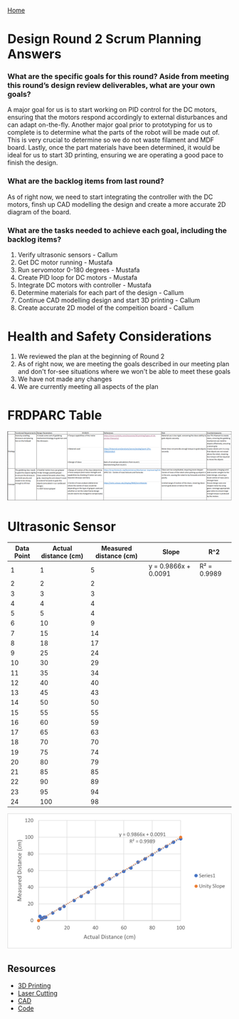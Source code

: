 [Home](main)


# Design Round 2 Scrum Planning Answers 

### What are the specific goals for this round? Aside from meeting this round’s design review deliverables, what are your own goals?
A major goal for us is to start working on PID control for the DC motors, ensuring that the motors respond accordingly to external disturbances and can adapt on-the-fly. Another major goal prior to prototyping for us to complete is to determine what the parts of the robot will be made out of. This is very crucial to determine so we do not waste filament and MDF board. Lastly, once the part materials have been determined, it would be ideal for us to start 3D printing, ensuring we are operating a good pace to finish the design.  

### What are the backlog items from last round?
As of right now, we need to start integrating the controller with the DC motors, finsh up CAD modelling the design and create a more accurate 2D diagram of the board.

### What are the tasks needed to achieve each goal, including the backlog items?
1. Verify ultrasonic sensors - Callum 
2. Get DC motor running - Mustafa
3. Run servomotor 0-180 degrees - Mustafa
4. Create PID loop for DC motors - Mustafa
5. Integrate DC motors with controller - Mustafa
6. Determine materials for each part of the design - Callum
7. Continue CAD modelling design and start 3D printing - Callum 
8. Create accurate 2D model of the compeition board - Callum

# Health and Safety Considerations
1. We reviewed the plan at the beginning of Round 2
2. As of right now, we are meeting the goals described in our meeting plan and don't for-see situations where we won't be able to meet these goals 
3. We have not made any changes
4. We are currently meeting all aspects of the plan

# FRDPARC Table 
![Screenshot](../../images/rounds/2/FRDPARC.png)


# Ultrasonic Sensor

| Data Point  |Actual distance (cm)  |       Measured distance (cm)         |  Slope        |  R^2    |       
|----------------------|------------------------|---------------------|-----------|---------|
| 1                    | 1                      | 5                   |      y = 0.9866x + 0.0091     |R² = 0.9989|
| 2                    | 2                      |  2                   |           |         |
| 3                    | 3                      |   3                  |           |         |
| 4                    | 4                      |    4                 |           |         |
| 5                    | 5                      |     4                |           |         |
| 6                    | 10                      |      9               |           |         |
| 7                     |    15                   |      14                 |           |         |                        
| 8                    | 18                     |       17              |           |         |
| 9                    | 25                     | 24                    |           |         |
| 10                   | 30                     |   29                  |           |         |
| 11                   | 35                     |     34                |           |         |
| 12                   | 40                     |       40              |           |         |
| 13                   | 45                     |         43            |           |         |
| 14                   | 50                     |   50                  |           |         |
| 15                   | 55                     |     55                |           |         |
| 16                   | 60                     |       59              |           |         |
| 17                   | 65                     |         63            |           |         |
| 18                   | 70                     |           70          |           |         |
| 19                   | 75                     |             74        |           |         |
| 20                   | 80                     |   79                  |           |         |
| 21                   | 85                     |     85                |           |         |        
| 22                   | 90                     |       89              |           |         |
| 23                   | 95                     |         94            |           |         |
| 24                   | 100                     |    98                 |           |         |

![Screenshot](../../images/rounds/2/ultrasonicFigure.png)


## Resources
- [3D Printing](../../design_files/3D_printing/)
- [Laser Cutting](../../design_files/laser_cutting/)
- [CAD](../../design_files/CAD)
- [Code](../../code/)